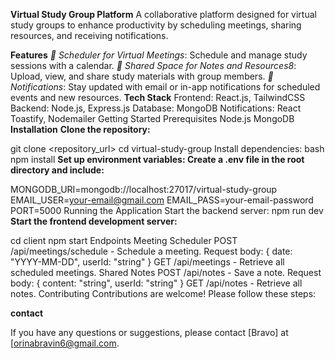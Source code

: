 **Virtual Study Group Platform**
A collaborative platform designed for virtual study groups to enhance productivity by scheduling meetings, sharing resources, and receiving notifications.

**Features**
*📅 Scheduler for Virtual Meetings*: Schedule and manage study sessions with a calendar.
*📝 Shared Space for Notes and Resources8*: Upload, view, and share study materials with group members.
*🔔 Notifications*: Stay updated with email or in-app notifications for scheduled events and new resources.
**Tech Stack**
Frontend: React.js, TailwindCSS
Backend: Node.js, Express.js
Database: MongoDB
Notifications: React Toastify, Nodemailer
Getting Started
Prerequisites
Node.js
MongoDB
**Installation**
**Clone the repository:**

git clone <repository_url>
cd virtual-study-group
Install dependencies:
bash
npm install
**Set up environment variables: Create a .env file in the root directory and include:**

MONGODB_URI=mongodb://localhost:27017/virtual-study-group
EMAIL_USER=your-email@gmail.com
EMAIL_PASS=your-email-password
PORT=5000
Running the Application
Start the backend server:
npm run dev
**Start the frontend development server:**

cd client
npm start
Endpoints
Meeting Scheduler
POST /api/meetings/schedule - Schedule a meeting.
Request body: { date: "YYYY-MM-DD", userId: "string" }
GET /api/meetings - Retrieve all scheduled meetings.
Shared Notes
POST /api/notes - Save a note.
Request body: { content: "string", userId: "string" }
GET /api/notes - Retrieve all notes.
Contributing
Contributions are welcome! Please follow these steps:

**contact**

If you have any questions or suggestions, please contact [Bravo] at [orinabravin6@gmail.com.
